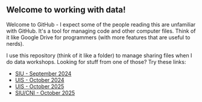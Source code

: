 ## Welcome to working with data!

Welcome to GitHub - I expect some of the people reading this are unfamiliar with GitHub. It's a tool for managing code and other computer files. Think of it like Google Drive for programmers (with more features that are useful to nerds). 

I use this repository (think of it like a folder) to manage sharing files when I do data workshops. Looking for stuff from one of those? Try these links:  
+ [SIU - September 2024](workshop-materials/SIU_2024/Data%20101%20for%20investigations.md)
+ [UIS - October 2024](workshop-materials/UIS_2024/Data%20journalism%20is%20your%20friend.md)
+ [UIS - October 2025](workshop-materials/UIS_2025/Data%20journalism%20is%20your%20friend.md)
+ [SIU/CNI - October 2025](workshop-materials/SIU_CNI_2025/A%20quick%20and%20dirty%20data%20demo.md)
